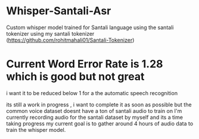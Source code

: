# Whisper-Santali-Asr
Custom whisper model trained for Santali language using the santali tokenizer using my santali tokenizer (https://github.com/rohitmahali01/Santali-Tokenizer)
# Current Word Error Rate is 1.28 which is good but not great
i want it to be reduced below 1 for a the automatic speech recognition

its still a work in progress , i want to complete it as soon as possible but the common voice dataset doesnt have a ton of santali audio to train on
I'm currently recording audio for the santali dataset by myself and its a time taking progress 
my current goal is to gather around 4 hours of audio data to train the whisper model.
